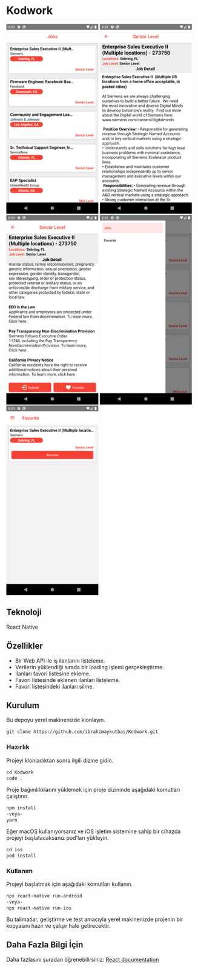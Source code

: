 # Kodwork

<img src="images/ss.png" height="500"> <img src="images/ss1.png" height="500">
<img src="images/ss2.png" height="500"> <img src="images/ss3.png" height="500">
<img src="images/ss4.png" height="500">

## Teknoloji

React Native

## Özellikler

- Bir Web API ile iş ilanlarını listeleme.
- Verilerin yüklendiği sırada bir loading işlemi gerçekleştirme.
- İlanları favori listesine ekleme.
- Favori listesinde eklenen ilanları listeleme.
- Favori listesindeki ilanları silme.

## Kurulum

Bu depoyu yerel makinenizde klonlayın.

```
git clone https://github.com/ibrahimaykutbas/Kodwork.git
```

### Hazırlık

Projeyi klonladıktan sonra ilgili dizine gidin.

```
cd Kodwork
code .
```

Proje bağımlılıklarını yüklemek için proje dizininde aşağıdaki komutları çalıştırın.

```
npm install
-veya-
yarn
```

Eğer macOS kullanıyorsanız ve iOS işletim sistemine sahip bir cihazda projeyi başlatacaksanız pod'ları yükleyin.

```
cd ios
pod install
```

### Kullanım

Projeyi başlatmak için aşağıdaki komutları kullanın.

```
npx react-native run-android
-veya-
npx react-native run-ios
```

Bu talimatlar, geliştirme ve test amacıyla yerel makinenizde projenin bir kopyasını hazır ve çalışır hale getirecektir.

## Daha Fazla Bilgi İçin

Daha fazlasını şuradan öğrenebilirsiniz: [React documentation](https://reactnative.dev/)
